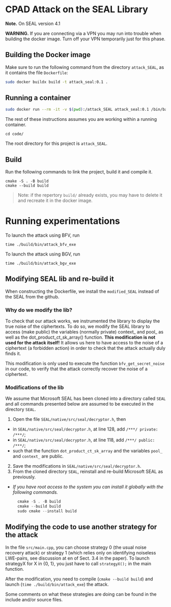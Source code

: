 # CPAD Attack on the SEAL Library

__Note.__ On SEAL version 4.1

__WARNING.__  If you are connecting via a VPN you may run into trouble when building the docker image.  Turn off your VPN temporarily just for this phase.  

## Building the Docker image  
Make sure to run the following command from the directory ``attack_SEAL``, as it contains the file ``Dockerfile``:  
``` bash
sudo docker buildx build -t attack_seal:0.1 .
```

## Running a container  
``` bash
sudo docker run --rm -it -v $(pwd):/attack_SEAL attack_seal:0.1 /bin/bash
```

The rest of these instructions assumes you are working within a running container.

```
cd code/
```

The root directory for this project is ``attack_SEAL``.

## Build


Run the following commands to link the project, build it and compile it.
```
cmake -S . -B build
cmake --build build
```

> Note: if the repertory `build/` already exists, you may have to delete it and recreate it in the docker image.

# Running experimentations  

To launch the attack using BFV, run
```
time ./build/bin/attack_bfv_exe
```

To launch the attack using BGV, run
```
time ./build/bin/attack_bgv_exe
```

## Modifying SEAL lib and re-build it

When constructing the Dockerfile, we install the `modified_SEAL` instead of the SEAL from the github.

### Why do we modify the lib?
To check that our attack works, we instrumented the library to display the true noise of the ciphertexts. To do so, we modify the SEAL library to access (make public) the variables (normally private) context_ and pool_ as well as the dot_product_ct_sk_array() function.
**This modification is not used for the attack itself!** It allows us here to have access to the noise of a ciphertext (a forbidden action) in order to check that the attack actually duly finds it.

This modification is only used to execute the function `bfv_get_secret_noise` in our code, to verify that the attack correctly recover the noise of a ciphertext.

### Modifications of the lib

We assume that Microsoft SEAL has been cloned into a directory called `SEAL` and all commands presented below are assumed to be executed in the directory `SEAL`.
1. Open the file `SEAL/native/src/seal/decryptor.h`, then
  * in `SEAL/native/src/seal/decryptor.h`, at line 128, add ```/***/ private: /***/```; 
  * in `SEAL/native/src/seal/decryptor.h`, at line 118, add ```/***/ public: /***/```;
  * such that the function `dot_product_ct_sk_array` and the variables `pool_` and `context_` are public.
2. Save the modifications in `SEAL/native/src/seal/decryptor.h`.
3. From the cloned directory `SEAL`, reinstall and re-build Microsoft SEAL as previously.
  * *If you have root access to the system you can install it globally with the following commands.*
	```PowerShell
	  cmake -S . -B build
	  cmake --build build
	  sudo cmake --install build
	  ```

## Modifying the code to use another strategy for the attack

In the file `src/main.cpp`, you can choose strategy 0 (the usual noise recovery attack) or strategy 1 (which relies only on identifying noiseless LWE-pairs, see discussion at en of Sect. 3.4 in the paper). To launch strategyX for X in {0, 1}, you just have to call `strategyX();` in the main function.

After the modification, you need to compile (`cmake --build build`) and launch (`time ./build/bin/attack_exe`) the attack.

Some comments on what these strategies are doing can be found in the include and/or source files.
